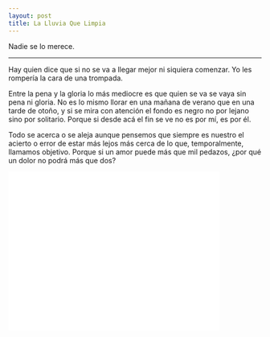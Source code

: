 ```yaml
---
layout: post
title: La Lluvia Que Limpia
---
```


Nadie se lo merece.

-----

Hay quien dice que si no se va a llegar mejor ni siquiera comenzar. Yo les rompería la cara de una trompada.  

Entre la pena y la gloria lo más mediocre es que quien se va se vaya sin pena ni gloria. No es lo mismo llorar en una mañana de verano que en una tarde de otoño, y si se mira con atención el fondo es negro no por lejano sino por solitario. Porque si desde acá el fin se ve no es por mí, es por él.  

Todo se acerca o se aleja aunque pensemos que siempre es nuestro el acierto o error de estar más lejos más cerca de lo que, temporalmente, llamamos objetivo. Porque si un amor puede más que mil pedazos, ¿por qué un dolor no podrá más que dos?  



<iframe width="420" height="315" src="//www.youtube.com/embed/kDMeEtUCq54" frameborder="0" allowfullscreen></iframe>

